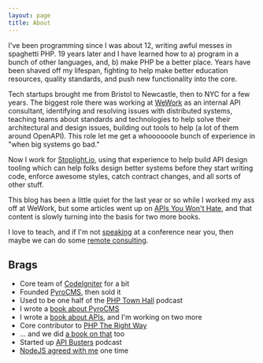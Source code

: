 ```yaml
---
layout: page
title: About
---
```


I've been programming since I was about 12, writing awful messes in spaghetti PHP. 19 years later and I have learned how to a) program in a bunch of other languages, and, b) make PHP be a better place. Years have been shaved off my lifespan, fighting to help make better education resources, quality standards, and push new functionality into the core.

Tech startups brought me from Bristol to Newcastle, then to NYC for a few years. The biggest role there was working at [WeWork] as an internal API consultant, identifying and resolving issues with distributed systems, teaching teams about standards and technologies to help solve their architectural and design issues, building out tools to help (a lot of them around OpenAPI). This role let me get a whoooooole bunch of experience in "when big systems go bad."

Now I work for [Stoplight.io], using that experience to help build API design tooling which can help folks design better systems before they start writing code, enforce awesome styles, catch contract changes, and all sorts of other stuff.

This blog has been a little quiet for the last year or so while I worked my ass off at WeWork, but some articles went up on [APIs You Won't Hate], and that content is slowly turning into the basis for two more books.

I love to teach, and if I'm not [speaking](/speaking/) at a conference near you, then maybe we can do some [remote consulting](https://calendly.com/philsturgeon).

## Brags

* Core team of [CodeIgniter] for a bit
* Founded [PyroCMS], then sold it
* Used to be one half of the [PHP Town Hall] podcast
* I wrote a [book about PyroCMS]
* I wrote a [book about APIs][APIs You Won't Hate], and I'm working on two more
* Core contributor to [PHP The Right Way]
* ... and we did [a book on that] too
* Started up [API Busters] podcast
* [NodeJS agreed with me] one time

[PyroCMS]: http://pyrocms.com/
[CodeIgniter]: http://codeigniter.com/
[book about PyroCMS]: https://leanpub.com/catapultintopyrocms
[APIs You Won't Hate]: http://apisyouwonthate.com/
[API Busters]: http://apibusters.com/
[PHP Town Hall]: http://phptownhall.com/
[PHP The Right Way]: http://phptherightway.com/
[NodeJS agreed with me]: https://twitter.com/nodejs/status/400295942311534592
[a book on that]: https://leanpub.com/phptherightway
[Stoplight.io]: https://stoplight.io/
[WeWork]: https://wework.com/
